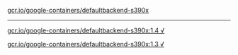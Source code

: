 [gcr.io/google-containers/defaultbackend-s390x](https://hub.docker.com/r/anjia0532/google-containers.defaultbackend-s390x/tags/) 

----
[gcr.io/google-containers/defaultbackend-s390x:1.4 √](https://hub.docker.com/r/anjia0532/google-containers.defaultbackend-s390x/tags/)

[gcr.io/google-containers/defaultbackend-s390x:1.3 √](https://hub.docker.com/r/anjia0532/google-containers.defaultbackend-s390x/tags/)

